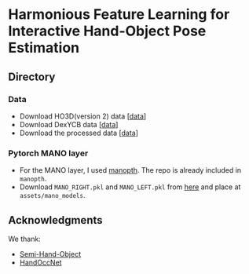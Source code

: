 # Harmonious Feature Learning for Interactive Hand-Object Pose Estimation 

## Directory

### Data  

* Download HO3D(version 2) data [[data](https://www.tugraz.at/institute/icg/research/team-lepetit/research-projects/hand-object-3d-pose-annotation/)]
* Download DexYCB data [[data](https://dex-ycb.github.io/)]
* Download the processed data [[data](https://drive.google.com/drive/folders/1QnggoyWgZLuewWBDh4dTDuvr0UlJILNv?usp=drive_link /)]
  
### Pytorch MANO layer
* For the MANO layer, I used [manopth](https://github.com/hassony2/manopth). The repo is already included in `manopth`.
* Download `MANO_RIGHT.pkl` and `MANO_LEFT.pkl` from [here](https://mano.is.tue.mpg.de/) and place at `assets/mano_models`.

## Acknowledgments
We thank: 
* [Semi-Hand-Object](https://github.com/stevenlsw/Semi-Hand-Object.git) 
* [HandOccNet](https://github.com/namepllet/HandOccNet.git)


